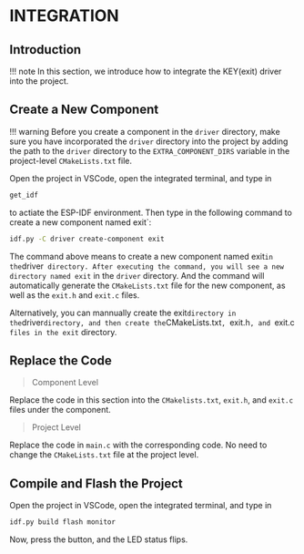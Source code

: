 # INTEGRATION

## Introduction

!!! note
    In this section, we introduce how to integrate the KEY(exit) driver into the project.

## Create a New Component

!!! warning
    Before you create a component in the `driver` directory, make sure you have incorporated the `driver` directory into the project by adding the path to the `driver` directory to the `EXTRA_COMPONENT_DIRS` variable in the project-level `CMakeLists.txt` file.

Open the project in VSCode, open the integrated terminal, and type in

```bash
get_idf 
```
to actiate the ESP-IDF environment. Then type in the following command to create a new component named exit`:

```bash
idf.py -C driver create-component exit
```

The command above means to create a new component named exit` in the `driver` directory. After executing the command, you will see a new directory named exit` in the `driver` directory. And the command will automatically generate the `CMakeLists.txt` file for the new component, as well as the `exit.h` and `exit.c` files.

Alternatively, you can mannually create the exit` directory in the `driver` directory, and then create the `CMakeLists.txt`, `exit.h`, and `exit.c` files in the exit` directory.

## Replace the Code

> Component Level

Replace the code in this section into the `CMakelists.txt`, `exit.h`, and `exit.c` files under the component.

> Project Level

Replace the code in `main.c` with the corresponding code. No need to change the `CMakeLists.txt` file at the project level.

## Compile and Flash the Project

Open the project in VSCode, open the integrated terminal, and type in

```bash
idf.py build flash monitor
```

Now, press the button, and the LED status flips.
